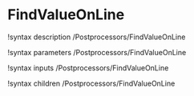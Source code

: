 <!-- MOOSE Documentation Stub: Remove this when content is added. -->

# FindValueOnLine
!syntax description /Postprocessors/FindValueOnLine

!syntax parameters /Postprocessors/FindValueOnLine

!syntax inputs /Postprocessors/FindValueOnLine

!syntax children /Postprocessors/FindValueOnLine

